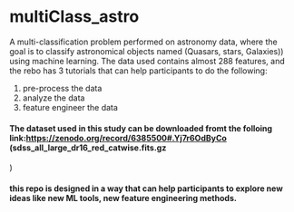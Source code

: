 # multiClass_astro
A multi-classification problem performed on astronomy data, where the goal is to classify astronomical objects named (Quasars, stars, Galaxies)) using machine learning. The data used contains almost 288 features, and the rebo has 3 tutorials that can help participants to do the following:
1. pre-process the data
2. analyze the data
3. feature engineer the data

#### The dataset used in this study can be downloaded fromt the folloing link:https://zenodo.org/record/6385500#.Yj7r6OdByCo (sdss_all_large_dr16_red_catwise.fits.gz
)

#### this repo is designed in a way that can help participants to explore new ideas like new ML tools, new feature engineering methods.
